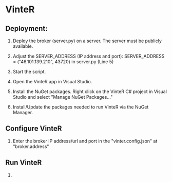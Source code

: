 # VinteR


## Deployment:

1. Deploy the broker (server.py) on a server. The server must be publicly available.

2. Adjust the SERVER_ADDRESS (IP address and port): SERVER_ADDRESS = ("46.101.139.210", 43720) in server.py (Line 5)

3. Start the script.

4. Open the VinteR app in Visual Studio.

5. Install the NuGet packages. Right click on the VinteR C# project in Visual Studio and select "Manage NuGet Packages..."

6. Install/Update the packages needed to run VinteR via the NuGet Manager.

## Configure VinteR

1. Enter the broker IP address/url and port in the "vinter.config.json" at "broker.address"



## Run VinteR

1.
